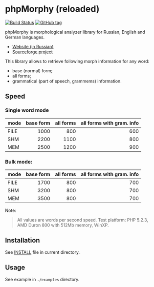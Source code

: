 phpMorphy (reloaded)
===================

[![Build Status](https://api.travis-ci.org/MAXakaWIZARD/phpmorphy.png?branch=master)](https://travis-ci.org/MAXakaWIZARD/phpmorphy)
[![GitHub tag](https://img.shields.io/github/tag/MAXakaWIZARD/phpmorphy.svg?label=latest)](https://packagist.org/packages/maxakawizard/phpmorphy)

phpMorphy is morphological analyzer library for Russian, English and German languages.

 * [Website (in Russian)](http://phpmorphy.sourceforge.net/)
 * [Sourceforge project](http://sourceforge.net/projects/phpmorphy)


This library allows to retrieve following morph information for any word:
 * base (normal) form;
 * all forms;
 * grammatical (part of speech, grammems) information.

## Speed
### Single word mode

| mode          | base form       | all forms     | all forms with gram. info |
|:------------- | ---------------:| -------------:| -------------------------:|
| FILE          | 1000            |  800          | 600                       |
| SHM           | 2200            | 1100          | 800                       |
| MEM           | 2500            | 1200          | 900                       |


### Bulk mode:

| mode          | base form       | all forms     | all forms with gram. info |
|:------------- | ---------------:| -------------:| -------------------------:|
| FILE          | 1700            | 800           | 700                       |
| SHM           | 3200            | 800           | 700                       |
| MEM           | 3500            | 800           | 700                       |


Note:
> All values are words per second speed.
> Test platform: PHP 5.2.3, AMD Duron 800 with 512Mb memory, WinXP.


## Installation

See [INSTALL](INSTALL) file in current directory.

## Usage

See example in `./examples` directory.
